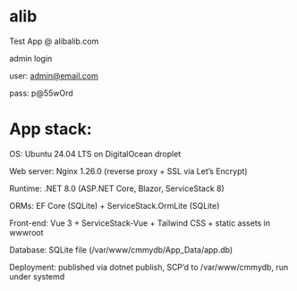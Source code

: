 # alib

Test App @ alibalib.com

admin login

user: admin@email.com

pass: p@55wOrd

# App stack:

OS: Ubuntu 24.04 LTS on DigitalOcean droplet

Web server: Nginx 1.26.0 (reverse proxy + SSL via Let’s Encrypt)

Runtime: .NET 8.0 (ASP.NET Core, Blazor, ServiceStack 8)

ORMs: EF Core (SQLite) + ServiceStack.OrmLite (SQLite)

Front-end: Vue 3 + ServiceStack-Vue + Tailwind CSS + static assets in wwwroot

Database: SQLite file (/var/www/cmmydb/App_Data/app.db)

Deployment: published via dotnet publish, SCP’d to /var/www/cmmydb, run under systemd
